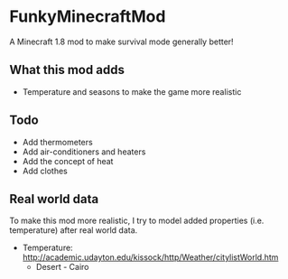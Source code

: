 # FunkyMinecraftMod
A Minecraft 1.8 mod to make survival mode generally better!

## What this mod adds
- Temperature and seasons to make the game more realistic

## Todo
- Add thermometers
- Add air-conditioners and heaters
- Add the concept of heat
- Add clothes


## Real world data
To make this mod more realistic, I try to model added properties (i.e. temperature) after real world data.
- Temperature: http://academic.udayton.edu/kissock/http/Weather/citylistWorld.htm
  - Desert - Cairo
